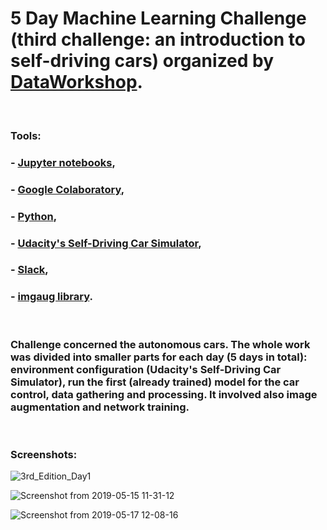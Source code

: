 # 5 Day Machine Learning Challenge (third challenge: an introduction to self-driving cars) organized by [DataWorkshop](http://www.dataworkshop.eu/challenge).

&nbsp; &nbsp;

### Tools:
### - [Jupyter notebooks](https://jupyter.org/),
### - [Google Colaboratory](https://colab.research.google.com),
### - [Python](https://www.python.org),
### - [Udacity's Self-Driving Car Simulator](https://github.com/udacity/self-driving-car-sim),
### - [Slack](slack.com),
### - [imgaug library](https://pypi.org/project/imgaug/).

&nbsp; &nbsp;

### Challenge concerned the autonomous cars. The whole work was divided into smaller parts for each day (5 days in total): environment configuration (Udacity's Self-Driving Car Simulator), run the first (already trained) model for the car control, data gathering and processing. It involved also image augmentation and network training.

&nbsp; &nbsp;

### Screenshots:
![3rd_Edition_Day1](https://user-images.githubusercontent.com/5718654/63865132-5b51e980-c9b1-11e9-975d-7b9a32db8d30.png)

![Screenshot from 2019-05-15 11-31-12](https://user-images.githubusercontent.com/5718654/63865178-6dcc2300-c9b1-11e9-8eca-2c2737c129d6.png)

![Screenshot from 2019-05-17 12-08-16](https://user-images.githubusercontent.com/5718654/63865197-7290d700-c9b1-11e9-8434-d92468edf2da.png)
